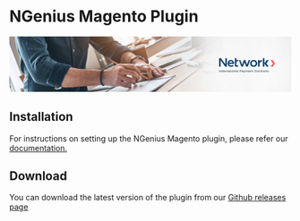 # NGenius Magento Plugin

![Banner](assets/banner.jpeg)

## Installation

For instructions on setting up the NGenius Magento plugin, please refer our [documentation.](https://docs.ngenius-payments.com/docs/magento-20)


## Download

You can download the latest version of the plugin from our [Github releases page](https://github.com/network-international/ngenius-magento-plugin/releases)